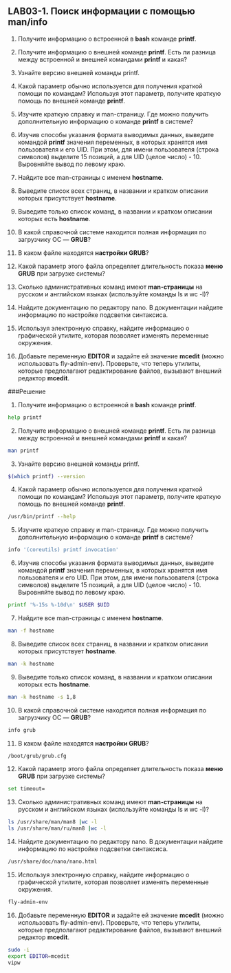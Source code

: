 ## LAB03-1. Поиск информации с помощью man/info

1. Получите информацию о встроенной в **bash** команде **printf**.

2. Получите информацию о внешней команде **printf**. Есть ли разница между встроенной и внешней командами **printf** и какая?

3. Узнайте версию внешней команды printf.

4. Какой параметр обычно используется для получения краткой помощи по командам? Используя этот параметр, получите краткую помощь по внешней команде **printf**.

5. Изучите краткую справку и man-страницу. Где можно получить дополнительную информацию о команде **printf** в системе?

6. Изучив способы указания формата выводимых данных, выведите командой **printf** значения переменных, в которых хранятся имя пользователя и его UID. При этом, для имени пользователя (строка символов) выделите 15 позиций, а для UID (целое число) - 10. Выровняйте вывод по левому краю. 

7. Найдите все man-страницы с именем **hostname**.

8. Выведите список всех страниц, в названии и кратком описании которых присутствует **hostname**.

9. Выведите только список команд, в названии и кратком описании которых есть **hostname**.

10.  В какой справочной системе находится полная информация по загрузчику ОС — **GRUB**?

11. В каком файле находятся **настройки GRUB**?

12. Какой параметр этого файла определяет длительность показа **меню GRUB** при загрузке системы?

13. Сколько административных команд имеют **man-страницы** на русском и английском языках (используйте команды ls и wc -l)?

14. Найдите документацию по редактору nano. В документации найдите информацию по настройке подсветки синтаксиса.

15. Используя электронную справку, найдите информацию о графической утилите, которая позволяет изменять переменные окружения.

16. Добавьте переменную **EDITOR** и задайте ей значение **mcedit** (можно использовать fly-admin-env). Проверьте, что теперь утилиты, которые предполагают редактирование файлов, вызывают внешний редактор **mcedit**.


###Решение

1. Получите информацию о встроенной в **bash** команде **printf**.

```bash
help printf
```

2. Получите информацию о внешней команде **printf**. Есть ли разница между встроенной и внешней командами **printf** и какая?

```bash
man printf
```

3. Узнайте версию внешней команды printf.

```bash
$(which printf) --version
```

4. Какой параметр обычно используется для получения краткой помощи по командам? Используя этот параметр, получите краткую помощь по внешней команде **printf**.

```bash
/usr/bin/printf --help
```

5. Изучите краткую справку и man-страницу. Где можно получить дополнительную информацию о команде **printf** в системе?

```bash
info '(coreutils) printf invocation'
```

6. Изучив способы указания формата выводимых данных, выведите командой **printf** значения переменных, в которых хранятся имя пользователя и его UID. При этом, для имени пользователя (строка символов) выделите 15 позиций, а для UID (целое число) - 10. Выровняйте вывод по левому краю. 

```bash
printf '%-15s %-10d\n' $USER $UID
```

7. Найдите все man-страницы с именем **hostname**.

```bash
man -f hostname
```

8. Выведите список всех страниц, в названии и кратком описании которых присутствует **hostname**.

```bash
man -k hostname
```

9. Выведите только список команд, в названии и кратком описании которых есть **hostname**.

```bash
man -k hostname -s 1,8
```

10.  В какой справочной системе находится полная информация по загрузчику ОС — **GRUB**?

```bash
info grub
```

11. В каком файле находятся **настройки GRUB**?

```bash
/boot/grub/grub.cfg
```

12. Какой параметр этого файла определяет длительность показа **меню GRUB** при загрузке системы?

```bash
set timeout=
```

13. Сколько административных команд имеют **man-страницы** на русском и английском языках (используйте команды ls и wc -l)?

```bash
ls /usr/share/man/man8 |wc -l
ls /usr/share/man/ru/man8 |wc -l
```

14. Найдите документацию по редактору nano. В документации найдите информацию по настройке подсветки синтаксиса.

```bash
/usr/share/doc/nano/nano.html
```

15. Используя электронную справку, найдите информацию о графической утилите, которая позволяет изменять переменные окружения.

```bash
fly-admin-env
```

16. Добавьте переменную **EDITOR** и задайте ей значение **mcedit** (можно использовать fly-admin-env). Проверьте, что теперь утилиты, которые предполагают редактирование файлов, вызывают внешний редактор **mcedit**.

```bash
sudo -i
export EDITOR=mcedit
vipw
```

